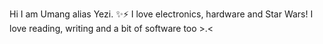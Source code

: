 Hi I am Umang alias Yezi. ✨⚡
I love electronics, hardware and Star Wars!
I love reading, writing and a bit of software too >.<
